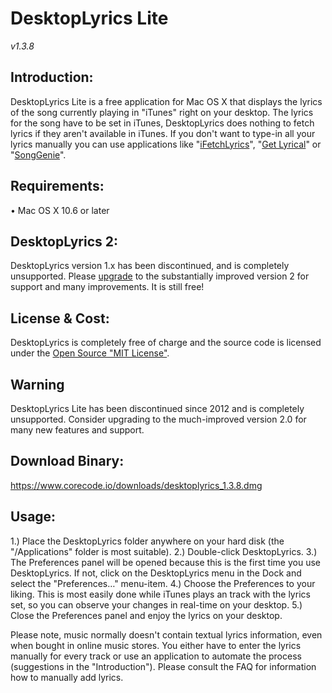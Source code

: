 
# DesktopLyrics Lite
*v1.3.8*

## Introduction:
DesktopLyrics Lite is a free application for Mac OS X that displays the lyrics of the song currently playing in "iTunes" right on your desktop. The lyrics for the song have to be set in iTunes, DesktopLyrics does nothing to fetch lyrics if they aren't available in iTunes. If you don't want to type-in all your lyrics manually you can use applications like "[iFetchLyrics][1]", "[Get Lyrical][2]" or "[SongGenie][3]".

## Requirements:
• Mac OS X 10.6 or later

## DesktopLyrics 2:
DesktopLyrics version 1.x has been discontinued, and is completely unsupported.
Please [upgrade][4] to the substantially improved version 2 for support and many improvements. It is still free!

## License &amp; Cost:
DesktopLyrics is completely free of charge and the source code is licensed under the [Open Source "MIT License"][5].

## Warning
DesktopLyrics Lite has been discontinued since 2012 and is completely unsupported. 
Consider upgrading to the much-improved version 2.0 for many new features and support.

## Download Binary:
https://www.corecode.io/downloads/desktoplyrics_1.3.8.dmg

## Usage:
1.) Place the DesktopLyrics folder anywhere on your hard disk (the "/Applications" folder is most suitable).
2.) Double-click DesktopLyrics.
3.) The Preferences panel will be opened because this is the first time you use DesktopLyrics. If not, click on the DesktopLyrics menu in the Dock and select the "Preferences…" menu-item.
4.) Choose the Preferences to your liking. This is most easily done while iTunes plays an track with the lyrics set, so you can observe your changes in real-time on your desktop.
5.) Close the Preferences panel and enjoy the lyrics on your desktop.

Please note, music normally doesn't contain textual lyrics information, even when bought in online music stores. You either have to enter the lyrics manually for every track or use an application to automate the process (suggestions in the "Introduction"). Please consult the FAQ for information how to manually add lyrics.

[1]: https://github.com/MacGarfield/iFetchLyrics
[2]: http://shullian.com/get_lyrical.php
[3]: http://equinux.com/us/products/songgenie/index.html
[4]: https://www.corecode.io/desktoplyrics/
[5]: https://opensource.org/licenses/mit-license.php
